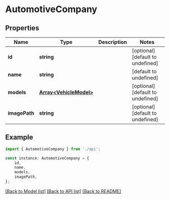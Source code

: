 # AutomotiveCompany


## Properties

Name | Type | Description | Notes
------------ | ------------- | ------------- | -------------
**id** | **string** |  | [optional] [default to undefined]
**name** | **string** |  | [default to undefined]
**models** | [**Array&lt;VehicleModel&gt;**](VehicleModel.md) |  | [optional] [default to undefined]
**imagePath** | **string** |  | [optional] [default to undefined]

## Example

```typescript
import { AutomotiveCompany } from './api';

const instance: AutomotiveCompany = {
    id,
    name,
    models,
    imagePath,
};
```

[[Back to Model list]](../README.md#documentation-for-models) [[Back to API list]](../README.md#documentation-for-api-endpoints) [[Back to README]](../README.md)
